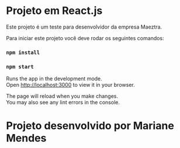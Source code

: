# Projeto em React.js

Este projeto é um teste para desenvolvidor da empresa Maeztra.

Para iniciar este projeto você deve rodar os seguintes comandos:

### `npm install`

### `npm start`

Runs the app in the development mode.\
Open [http://localhost:3000](http://localhost:3000) to view it in your browser.

The page will reload when you make changes.\
You may also see any lint errors in the console.

# Projeto desenvolvido por Mariane Mendes
